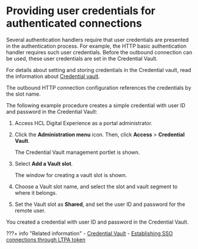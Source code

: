 # Providing user credentials for authenticated connections

Several authentication handlers require that user credentials are presented in the authentication process. For example, the HTTP basic authentication handler requires such user credentials. Before the outbound connection can be used, these user credentials are set in the Credential Vault.

For details about setting and storing credentials in the Credential vault, read the information about [Credential vault](../../../../../deploy_dx/manage/security/people/authentication/sec_auth_consideration/plan_credvault.md).

The outbound HTTP connection configuration references the credentials by the slot name.

The following example procedure creates a simple credential with user ID and password in the Credential Vault:

1.  Access HCL Digital Experience as a portal administrator.

2.  Click the **Administration menu** icon. Then, click **Access** \> **Credential Vault**.

    The Credential Vault management portlet is shown.

3.  Select **Add a Vault slot**.

    The window for creating a vault slot is shown.

4.  Choose a Vault slot name, and select the slot and vault segment to where it belongs.

5.  Set the Vault slot as **Shared**, and set the user ID and password for the remote user.


You created a credential with user ID and password in the Credential Vault.


???+ info "Related information"
    - [Credential Vault](../../../../../deploy_dx/manage/security/people/authentication/sec_auth_consideration/plan_credvault.md)
    - [Establishing SSO connections through LTPA token](outbhttp_auth_est_sso_ltpa_tok.md)

